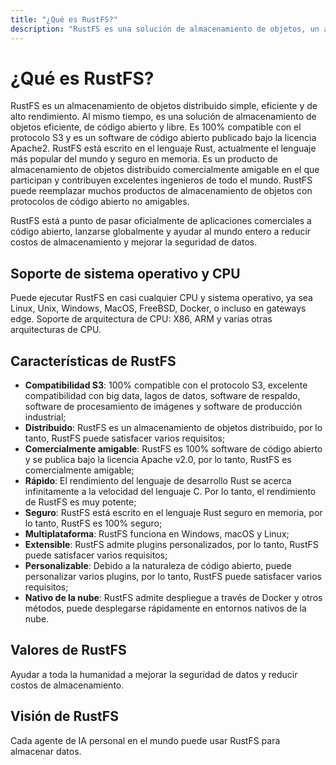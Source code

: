```yaml
---
title: "¿Qué es RustFS?"
description: "RustFS es una solución de almacenamiento de objetos, un almacenamiento de objetos distribuido de código abierto publicado bajo licencia Apache2."
---
```


# ¿Qué es RustFS?

RustFS es un almacenamiento de objetos distribuido simple, eficiente y de alto rendimiento.
Al mismo tiempo, es una solución de almacenamiento de objetos eficiente, de código abierto y libre. Es 100% compatible con el protocolo S3 y es un software de código abierto publicado bajo la licencia Apache2. RustFS está escrito en el lenguaje Rust, actualmente el lenguaje más popular del mundo y seguro en memoria.
Es un producto de almacenamiento de objetos distribuido comercialmente amigable en el que participan y contribuyen excelentes ingenieros de todo el mundo. RustFS puede reemplazar muchos productos de almacenamiento de objetos con protocolos de código abierto no amigables.

RustFS está a punto de pasar oficialmente de aplicaciones comerciales a código abierto, lanzarse globalmente y ayudar al mundo entero a reducir costos de almacenamiento y mejorar la seguridad de datos.

## Soporte de sistema operativo y CPU

Puede ejecutar RustFS en casi cualquier CPU y sistema operativo, ya sea Linux, Unix, Windows, MacOS, FreeBSD, Docker, o incluso en gateways edge.
Soporte de arquitectura de CPU: X86, ARM y varias otras arquitecturas de CPU.

## Características de RustFS

- **Compatibilidad S3**: 100% compatible con el protocolo S3, excelente compatibilidad con big data, lagos de datos, software de respaldo, software de procesamiento de imágenes y software de producción industrial;
- **Distribuido**: RustFS es un almacenamiento de objetos distribuido, por lo tanto, RustFS puede satisfacer varios requisitos;
- **Comercialmente amigable**: RustFS es 100% software de código abierto y se publica bajo la licencia Apache v2.0, por lo tanto, RustFS es comercialmente amigable;
- **Rápido**: El rendimiento del lenguaje de desarrollo Rust se acerca infinitamente a la velocidad del lenguaje C. Por lo tanto, el rendimiento de RustFS es muy potente;
- **Seguro**: RustFS está escrito en el lenguaje Rust seguro en memoria, por lo tanto, RustFS es 100% seguro;
- **Multiplataforma**: RustFS funciona en Windows, macOS y Linux;
- **Extensible**: RustFS admite plugins personalizados, por lo tanto, RustFS puede satisfacer varios requisitos;
- **Personalizable**: Debido a la naturaleza de código abierto, puede personalizar varios plugins, por lo tanto, RustFS puede satisfacer varios requisitos;
- **Nativo de la nube**: RustFS admite despliegue a través de Docker y otros métodos, puede desplegarse rápidamente en entornos nativos de la nube.

## Valores de RustFS

Ayudar a toda la humanidad a mejorar la seguridad de datos y reducir costos de almacenamiento.

## Visión de RustFS

Cada agente de IA personal en el mundo puede usar RustFS para almacenar datos.